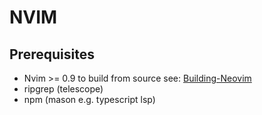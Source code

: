 # NVIM
## Prerequisites
- Nvim >= 0.9 to build from source see: [Building-Neovim](https://github.com/neovim/neovim/wiki/Building-Neovim)
- ripgrep (telescope)
- npm (mason e.g. typescript lsp)
